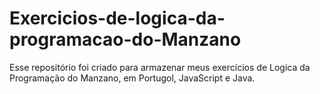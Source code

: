 # Exercicios-de-logica-da-programacao-do-Manzano
Esse repositório foi criado para armazenar meus exercícios de Logica da Programação do Manzano, em Portugol, JavaScript e Java.

